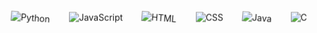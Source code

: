 <div style="display: flex; justify-content: space-around; flex-wrap: wrap;">
  <img src="https://img.shields.io/badge/-Python-3776AB?style=flat-square&logo=python&logoColor=white" alt="Python" style="animation: rotate 4s linear infinite;">
  <img src="https://img.shields.io/badge/-JavaScript-F7DF1E?style=flat-square&logo=javascript&logoColor=black" alt="JavaScript" style="animation: bounce 2s infinite;">
  <img src="https://img.shields.io/badge/-HTML5-E34F26?style=flat-square&logo=html5&logoColor=white" alt="HTML" style="animation: rotate 4s linear infinite;">
  <img src="https://img.shields.io/badge/-CSS3-1572B6?style=flat-square&logo=css3&logoColor=white" alt="CSS" style="animation: bounce 2s infinite;">
  <img src="https://img.shields.io/badge/-Java-007396?style=flat-square&logo=java&logoColor=white" alt="Java" style="animation: rotate 4s linear infinite;">
  <img src="https://img.shields.io/badge/-C-A8B9CC?style=flat-square&logo=c&logoColor=white" alt="C" style="animation: bounce 2s infinite;">
</div>

<style>
  @keyframes rotate {
    0% {
      transform: rotate(0deg);
    }
    100% {
      transform: rotate(360deg);
    }
  }
  @keyframes bounce {
    0%, 100% {
      transform: translateY(0);
    }
    50% {
      transform: translateY(-15px);
    }
  }
</style>
